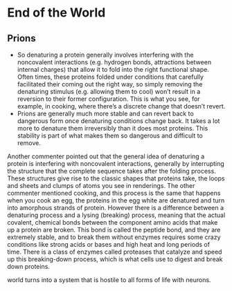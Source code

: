 # End of the World

## Prions
- So denaturing a protein generally involves interfering with the noncovalent interactions (e.g. hydrogen bonds, attractions between internal charges) that allow it to fold into the right functional shape. Often times, these proteins folded under conditions that carefully facilitated their coming out the right way, so simply removing the denaturing stimulus (e.g. allowing them to cool) won’t result in a reversion to their former configuration. This is what you see, for example, in cooking, where there’s a discrete change that doesn’t revert.
- Prions are generally much more stable and can revert back to dangerous form once denaturing conditions change back. It takes a lot more to denature them irreversibly than it does most proteins. This stability is part of what makes them so dangerous and difficult to remove.

Another commenter pointed out that the general idea of denaturing a protein is interfering with noncovalent interactions, generally by interrupting the structure that the complete sequence takes after the folding process. These structures give rise to the classic shapes that proteins take, the loops and sheets and clumps of atoms you see in renderings. The other commenter mentioned cooking, and this process is the same that happens when you cook an egg, the proteins in the egg white are denatured and turn into amorphous strands of protein.
However there is a difference between a denaturing process and a lysing (breaking) process, meaning that the actual covalent, chemical bonds between the component amino acids that make up a protein are broken. This bond is called the peptide bond, and they are extremely stable, and to break them without enzymes requires some crazy conditions like strong acids or bases and high heat and long periods of time. There is a class of enzymes called proteases that catalyze and speed up this breaking-down process, which is what cells use to digest and break down proteins.

world turns into a system that is hostile to all forms of life with neurons.
